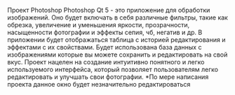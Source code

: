 Проект Photoshop 
Photoshop Qt 5 - это приложение для обработки изображений. 
Оно будет включать в себя различные фильтры, такие как обрезка, 
увеличение и уменьшения яркости, прозрачности, насыщенности  фотографии и эффекты сепия, чб, негатив и др.
В приложении будет отображаться таблица с историей редактирования и эффектами с их свойствами.
Будет использована база данных с изображениями которые вы можете сохранить и редактировать на свой вкус.
Проект нацелен на создание интуитивно понятного и легко используемого интерфейса, 
который позволяет пользователям легко редактировать и улучшать свои фотографии.
*По мере написания проекта данное окно будет незначительно редактироваться
